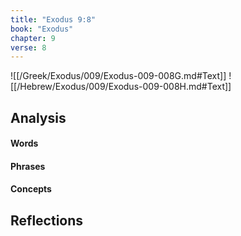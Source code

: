 ```yaml
---
title: "Exodus 9:8"
book: "Exodus"
chapter: 9
verse: 8
---
```

![[/Greek/Exodus/009/Exodus-009-008G.md#Text]]
![[/Hebrew/Exodus/009/Exodus-009-008H.md#Text]]

## Analysis

#### Words

#### Phrases

#### Concepts

## Reflections
